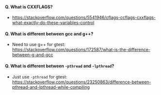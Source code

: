 #### Q. What is CXXFLAGS?
- https://stackoverflow.com/questions/5541946/cflags-ccflags-cxxflags-what-exactly-do-these-variables-control

#### Q. What is different between gcc and g++?
- Need to use g++ for gtest: https://stackoverflow.com/questions/172587/what-is-the-difference-between-g-and-gcc

#### Q. What is different between `-pthread` and `-lpthread`?
- Just use `-pthread` for gtest: https://stackoverflow.com/questions/23250863/difference-between-pthread-and-lpthread-while-compiling
